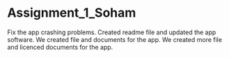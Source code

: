 # Assignment_1_Soham
Fix the app crashing problems.
Created readme file and updated the app software.
We created file and documents for the app.
We created more file and licenced documents for the app.